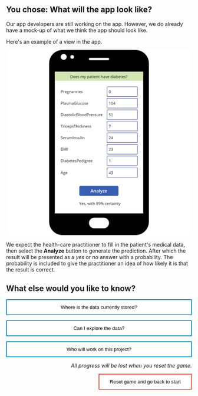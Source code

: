 <style>
.button  {
  border: none;
  color: black;
  width: 100%;
  padding: 12px 28px;
  background-color: white;
  border: 2px solid #008CBA;
  transition-duration: 0.4s;
}
.button:hover  {
  background-color: #008CBA;
  color: white; 
  border: 2px solid #008CBA;
}
.resetbutton  {
  border: none;
  color: black;
  float: right;
  padding: 12px 28px;
  background-color: white;
  border: 2px solid #f44336;
  transition-duration: 0.4s;
}
.resetbutton:hover  {
  background-color: #f44336;
  color: white; 
  border: 2px solid #f44336;
}
</style>

## You chose: What will the app look like?

Our app developers are still working on the app. However, we do already have a mock-up of what we think the app should look like. 

Here's an example of a view in the app. 

![Screenshot of application showing input and diabetes prediction.](../media/mock-up-app.png)

We expect the health-care practitioner to fill in the patient's medical data, then select the **Analyze** button to generate the prediction. After which the result will be presented as a *yes* or *no* answer with a probability. The probability is included to give the practitioner an idea of how likely it is that the result is correct.

## What else would you like to know?

<button class="button" onclick="window.location.href='explore/02';">Where is the data currently stored?</button>

<button class="button" onclick="window.location.href='explore/03';">Can I explore the data?</button>

<button class="button" onclick="window.location.href='explore/04';">Who will work on this project?</button>

<p style="text-align:right;"><i>All progress will be lost when you reset the game.</i></p>

<button class="resetbutton" onclick="window.location.href='https://microsoftlearning.github.io/mslearn-aml-design/';">Reset game and go back to start</button>
